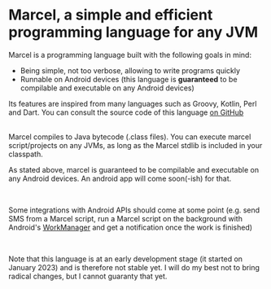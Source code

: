# Marcel, a simple and efficient programming language for any JVM

Marcel is a programming language built with the following goals in mind:
- Being simple, not too verbose, allowing to write programs quickly
- Runnable on Android devices (this language is **guaranteed** to be compilable and executable on any Android devices)

Its features are inspired from many languages such as Groovy, Kotlin, Perl and Dart. You can consult the source code of
this language [on GitHub](https://github.com/tambapps/marcel)

<br/>
Marcel compiles to Java bytecode (.class files). You can execute marcel script/projects on any JVMs, as long as the Marcel stdlib is included
in your classpath.

As stated above, marcel is guaranteed to be compilable and executable on any Android devices. An android app will come soon(-ish)
 for that.

<br/>

Some integrations with Android APIs should come at some point (e.g. send SMS from a Marcel script, run a Marcel script 
on the background with Android's [WorkManager](https://developer.android.com/topic/libraries/architecture/workmanager) 
and get a notification once the work is finished)

<br/>

Note that this language is at an early development stage (it started on January 2023) and is therefore not stable yet. I will do my
best not to bring radical changes, but I cannot guaranty that yet.

